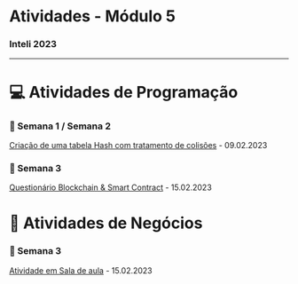 # Atividades - Módulo 5 
### Inteli 2023
__________________________________________________________________________________

# 💻 Atividades de Programação

### 📄 Semana 1 / Semana 2
  <a href="https://github.com/furlan2803/AtividadesModulo5Inteli/tree/main/AtividadeProgramacaoSemana1/GiovannaAtividadeSemana1Programacao">Criação de uma tabela Hash com tratamento de colisões</a> - 09.02.2023
  
### 📄 Semana 3

<a href="https://github.com/furlan2803/AtividadesModulo5Inteli/tree/main/AtividadeProgramacaoSemana3">Questionário Blockchain & Smart Contract</a> - 15.02.2023
  
  
# 📝 Atividades de Negócios

### 📄 Semana 3
  <a href="https://github.com/furlan2803/AtividadesModulo5Inteli/tree/main/AtividadeNegóciosSemana3">Atividade em Sala de aula</a> - 15.02.2023

